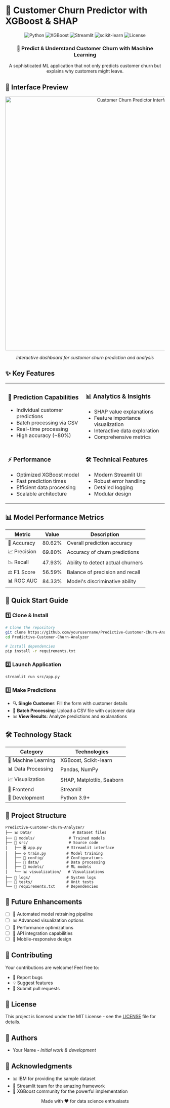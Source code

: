 # 🔄 Customer Churn Predictor with XGBoost & SHAP

<div align="center">

![Python](https://img.shields.io/badge/Python-3.9%2B-blue?style=for-the-badge&logo=python)
![XGBoost](https://img.shields.io/badge/XGBoost-1.5.0-green?style=for-the-badge&logo=xgboost)
![Streamlit](https://img.shields.io/badge/Streamlit-1.0.0-red?style=for-the-badge&logo=streamlit)
![scikit-learn](https://img.shields.io/badge/scikit--learn-1.2.2-orange?style=for-the-badge&logo=scikit-learn)
![License](https://img.shields.io/badge/License-MIT-yellow?style=for-the-badge)

</div>

<div align="center">
  <h3>🎯 Predict & Understand Customer Churn with Machine Learning</h3>
  <p>A sophisticated ML application that not only predicts customer churn but explains why customers might leave.</p>
</div>

## 📸 Interface Preview

<div align="center">
  <img src="https://github.com/Akash-47-tank/Predictive-Customer-Churn-Analyzer/blob/master/images/main_interface.png" alt="Customer Churn Predictor Interface" width="800"/>
  <p><em>Interactive dashboard for customer churn prediction and analysis</em></p>
</div>

## ✨ Key Features

<table>
  <tr>
    <td>
      <h3>🎯 Prediction Capabilities</h3>
      <ul>
        <li>Individual customer predictions</li>
        <li>Batch processing via CSV</li>
        <li>Real-time processing</li>
        <li>High accuracy (~80%)</li>
      </ul>
    </td>
    <td>
      <h3>📊 Analytics & Insights</h3>
      <ul>
        <li>SHAP value explanations</li>
        <li>Feature importance visualization</li>
        <li>Interactive data exploration</li>
        <li>Comprehensive metrics</li>
      </ul>
    </td>
  </tr>
  <tr>
    <td>
      <h3>⚡ Performance</h3>
      <ul>
        <li>Optimized XGBoost model</li>
        <li>Fast prediction times</li>
        <li>Efficient data processing</li>
        <li>Scalable architecture</li>
      </ul>
    </td>
    <td>
      <h3>🛠️ Technical Features</h3>
      <ul>
        <li>Modern Streamlit UI</li>
        <li>Robust error handling</li>
        <li>Detailed logging</li>
        <li>Modular design</li>
      </ul>
    </td>
  </tr>
</table>

## 📊 Model Performance Metrics

<div align="center">

| Metric | Value | Description |
|--------|--------|-------------|
| 🎯 Accuracy | 80.62% | Overall prediction accuracy |
| 📈 Precision | 69.80% | Accuracy of churn predictions |
| 📉 Recall | 47.93% | Ability to detect actual churners |
| ⚖️ F1 Score | 56.59% | Balance of precision and recall |
| 📊 ROC AUC | 84.33% | Model's discriminative ability |

</div>

## 🚀 Quick Start Guide

### 1️⃣ Clone & Install
```bash
# Clone the repository
git clone https://github.com/yourusername/Predictive-Customer-Churn-Analyzer.git
cd Predictive-Customer-Churn-Analyzer

# Install dependencies
pip install -r requirements.txt
```

### 2️⃣ Launch Application
```bash
streamlit run src/app.py
```

### 3️⃣ Make Predictions
- 🔍 **Single Customer**: Fill the form with customer details
- 📁 **Batch Processing**: Upload a CSV file with customer data
- 📊 **View Results**: Analyze predictions and explanations

## 🛠️ Technology Stack

<div align="center">

| Category | Technologies |
|----------|-------------|
| 🧠 Machine Learning | XGBoost, Scikit-learn |
| 📊 Data Processing | Pandas, NumPy |
| 📈 Visualization | SHAP, Matplotlib, Seaborn |
| 🎨 Frontend | Streamlit |
| 🔧 Development | Python 3.9+ |

</div>

## 📁 Project Structure

```
Predictive-Customer-Churn-Analyzer/
├── 📊 Data/                  # Dataset files
├── 💾 models/               # Trained models
├── 📂 src/                  # Source code
│   ├── 🖥️ app.py           # Streamlit interface
│   ├── ⚙️ train.py         # Model training
│   ├── 🔧 config/          # Configurations
│   ├── 🔄 data/            # Data processing
│   ├── 🧠 models/          # ML models
│   └── 📊 visualization/   # Visualizations
├── 📝 logs/                # System logs
├── 🧪 tests/               # Unit tests
└── 📄 requirements.txt     # Dependencies
```

## 🔮 Future Enhancements

- [ ] 🔄 Automated model retraining pipeline
- [ ] 📊 Advanced visualization options
- [ ] 🚀 Performance optimizations
- [ ] 🔌 API integration capabilities
- [ ] 📱 Mobile-responsive design

## 🤝 Contributing

Your contributions are welcome! Feel free to:
- 🐛 Report bugs
- 💡 Suggest features
- 🔧 Submit pull requests

## 📄 License

This project is licensed under the MIT License - see the [LICENSE](LICENSE) file for details.

## 👥 Authors

- Your Name - *Initial work & development*

## 🙏 Acknowledgments

- 📊 IBM for providing the sample dataset
- 🎨 Streamlit team for the amazing framework
- 🚀 XGBoost community for the powerful implementation

<div align="center">
  <p>Made with ❤️ for data science enthusiasts</p>
</div>
